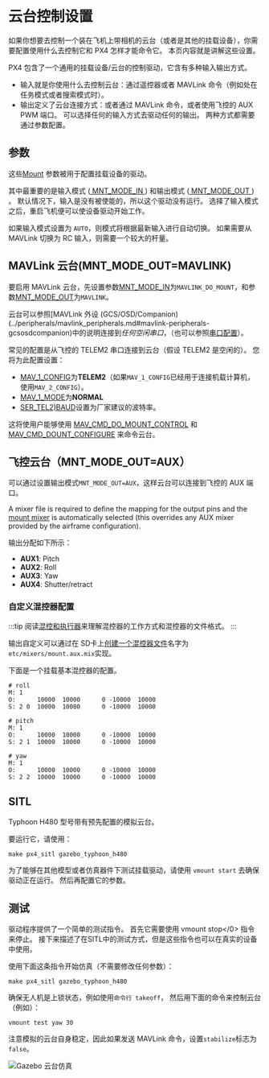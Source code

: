 # 云台控制设置

如果你想要去控制一个装在飞机上带相机的云台（或者是其他的挂载设备），你需要配置使用什么去控制它和 PX4 怎样才能命令它。 本页内容就是讲解这些设置。

PX4 包含了一个通用的挂载设备/云台的控制驱动，它含有多种输入输出方式。
- 输入就是你使用什么去控制云台：通过遥控器或者 MAVLink 命令（例如处在任务模式或者搜索模式时）。
- 输出定义了云台连接方式：或者通过 MAVLink 命令，或者使用飞控的 AUX PWM 端口。 可以选择任何的输入方式去驱动任何的输出。 两种方式都需要通过参数配置。

## 参数

这些[Mount](../advanced_config/parameter_reference.md#mount) 参数被用于配置挂载设备的驱动。

其中最重要的是输入模式 ([ MNT_MODE_IN ](../advanced_config/parameter_reference.md#MNT_MODE_IN)) 和输出模式 ([ MNT_MODE_OUT ](../advanced_config/parameter_reference.md#MNT_MODE_OUT)) 。 默认情况下，输入是没有被使能的，所以这个驱动没有运行。 选择了输入模式之后，重启飞机便可以使设备驱动开始工作。

如果输入模式设置为 `AUTO`，则模式将根据最新输入进行自动切换。 如果需要从 MAVLink 切换为 RC 输入，则需要一个较大的杆量。

## MAVLink 云台(MNT_MODE_OUT=MAVLINK)

要启用 MAVLink 云台，先设置参数[MNT_MODE_IN](../advanced_config/parameter_reference.md#MNT_MODE_IN)为`MAVLINK_DO_MOUNT`，和参数[MNT_MODE_OUT](../advanced_config/parameter_reference.md#MNT_MODE_OUT)为`MAVLINK`。

云台可以参照[MAVLink 外设 (GCS/OSD/Companion)(../peripherals/mavlink_peripherals.md#mavlink-peripherals-gcsosdcompanion)中的说明连接到*任何空闲串口*，（也可以参照[串口配置](../peripherals/serial_configuration.md#serial-port-configuration)）。

常见的配置是从飞控的 TELEM2 串口连接到云台（假设 TELEM2 是空闲的）。 您将为此配置设置：
- [MAV_1_CONFIG](../advanced_config/parameter_reference.md#MAV_1_CONFIG)为**TELEM2**（如果`MAV_1_CONFIG`已经用于连接机载计算机，使用`MAV_2_CONFIG`）。
- [MAV_1_MODE](../advanced_config/parameter_reference.md#MAV_1_MODE)为**NORMAL**
- [SER_TEL2)BAUD](../advanced_config/parameter_reference.md#SER_TEL2_BAUD)设置为厂家建议的波特率。

这将使用户能够使用 [MAV_CMD_DO_MOUNT_CONTROL](https://mavlink.io/en/messages/common.html#MAV_CMD_DO_MOUNT_CONTROL) 和 [MAV_CMD_DOUNT_CONFIGURE](https://mavlink.io/en/messages/common.html#MAV_CMD_DO_MOUNT_CONFIGURE) 来命令云台。


## 飞控云台（MNT_MODE_OUT=AUX）

可以通过设置输出模式`MNT_MODE_OUT=AUX`，这样云台可以连接到飞控的 AUX 端口。

A mixer file is required to define the mapping for the output pins and the [mount mixer](https://github.com/PX4/PX4-Autopilot/blob/release/1.13/ROMFS/px4fmu_common/mixers/mount.aux.mix) is automatically selected (this overrides any AUX mixer provided by the airframe configuration).

输出分配如下所示：
- **AUX1**: Pitch
- **AUX2**: Roll
- **AUX3**: Yaw
- **AUX4**: Shutter/retract

### 自定义混控器配置

:::tip
阅读[混控和执行器](../concept/mixing.md)来理解混控器的工作方式和混控器的文件格式。
:::

输出自定义可以通过在 SD卡上[创建一个混控器文件](../concept/system_startup.md#starting-a-custom-mixer)名字为`etc/mixers/mount.aux.mix`实现。

下面是一个挂载基本混控器的配置。

```
# roll
M: 1
O:      10000  10000      0 -10000  10000
S: 2 0  10000  10000      0 -10000  10000

# pitch
M: 1
O:      10000  10000      0 -10000  10000
S: 2 1  10000  10000      0 -10000  10000

# yaw
M: 1
O:      10000  10000      0 -10000  10000
S: 2 2  10000  10000      0 -10000  10000

```


## SITL

Typhoon H480 型号带有预先配置的模拟云台。

要运行它，请使用：
```
make px4_sitl gazebo_typhoon_h480
```

为了能够在其他模型或者仿真器件下测试挂载驱动，请使用 `vmount start` 去确保驱动正在运行。 然后再配置它的参数。


## 测试
驱动程序提供了一个简单的测试指令。 首先它需要使用 </code>vmount stop</0> 指令来停止。 接下来描述了在SITL中的测试方式，但是这些指令也可以在真实的设备中使用。

使用下面这条指令开始仿真（不需要修改任何参数）：
```
make px4_sitl gazebo_typhoon_h480
```
确保无人机是上锁状态，例如使用`命令行 takeoff`， 然后用下面的命令来控制云台（例如）：
```
vmount test yaw 30
```

注意模拟的云台自身稳定，因此如果发送 MAVLink 命令，设置`stabilize`标志为`false`。

![Gazebo 云台仿真](../../assets/simulation/gazebo/gimbal-simulation.png)

